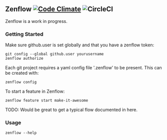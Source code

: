 Zenflow [![Code Climate](https://codeclimate.com/repos/51bf6e3b7e00a411ad00f6c3/badges/111fbe3664cebffa8e23/gpa.png)](https://codeclimate.com/repos/51bf6e3b7e00a411ad00f6c3/feed) ![CircleCI](https://circleci.com/gh/zencoder/zenflow.png?circle-token=992f1e59d778a8f6eef0fb9f2888e80cf60d7226)
-------

Zenflow is a work in progress.

### Getting Started

Make sure github.user is set globally and that you have a zenflow token:

    git config --global github.user yourusername
    zenflow authorize

Each git project requires a yaml config file '.zenflow' to be present. This can be created with:

    zenflow config

To start a feature in Zenflow:

    zenflow feature start make-it-awesome

TODO: Would be great to get a typical flow documented in here.

### Usage

    zenflow --help

